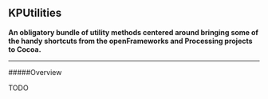 KPUtilities
-----------
**An obligatory bundle of utility methods centered around bringing some of the handy shortcuts from the openFrameworks and Processing projects to Cocoa.**

----

#####Overview

TODO